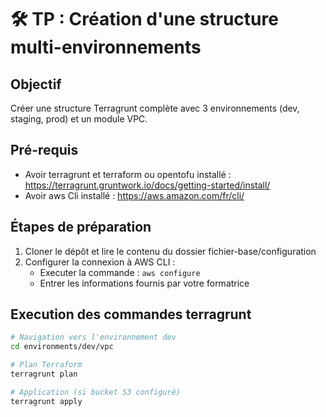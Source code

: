 # 🛠️ TP : Création d'une structure multi-environnements

## Objectif

Créer une structure Terragrunt complète avec 3 environnements (dev, staging, prod) et un module VPC.

## Pré-requis

* Avoir terragrunt et terraform ou opentofu installé : https://terragrunt.gruntwork.io/docs/getting-started/install/
* Avoir aws Cli installé : https://aws.amazon.com/fr/cli/

## Étapes de préparation

1. Cloner le dépôt et lire le contenu du dossier fichier-base/configuration
2. Configurer la connexion à AWS CLI :
   * Executer la commande : `aws configure`
   * Entrer les informations fournis par votre formatrice


## Execution des commandes terragrunt
```bash
# Navigation vers l'environnement dev
cd environments/dev/vpc

# Plan Terraform
terragrunt plan

# Application (si bucket S3 configuré)
terragrunt apply
```
